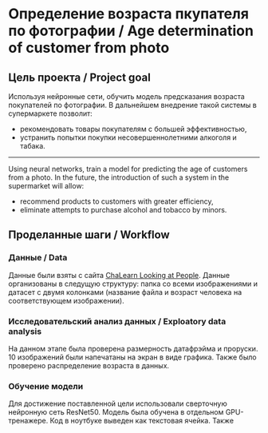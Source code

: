 # Определение возраста пкупателя по фотографии / Age determination of customer from photo

## Цель проекта / Project goal
Используя нейронные сети, обучить модель предсказания возраста покупателей по фотографии. В дальнейшем внедрение такой системы в супермаркете позволит:

- рекомендовать товары покупателям с большей эффективностью,
- устранить попытки покупки несовершеннолетними алкоголя и табака.
_____________

Using neural networks, train a model for predicting the age of customers from a photo. In the future, the introduction of such a system in the supermarket will allow:

- recommend products to customers with greater efficiency,
- eliminate attempts to purchase alcohol and tobacco by minors.

## Проделанные шаги / Workflow

### Данные / Data
Данные были взяты с сайта [ChaLearn Looking at People](https://chalearnlap.cvc.uab.cat/dataset/36/description/). Данные организованы в следущую структуру: папка со всеми изображениями и датасет с 
двумя колонками (название файла и возраст человека на соответствующем изображении).

### Исследовательский анализ данных / Exploatory data analysis
На данном этапе была проверена размерность датафрэйма и проруски. 10 изображений были напечатаны на экран в виде графика. Также было проверено распределение возраста в данных.

### Обучение модели
Для достижение поставленной цели использовали сверточную нейронную сеть ResNet50. Модель была обучена в отдельном GPU-тренажере. Код в ноутбуке выведен как текстовая ячейка. Также 
